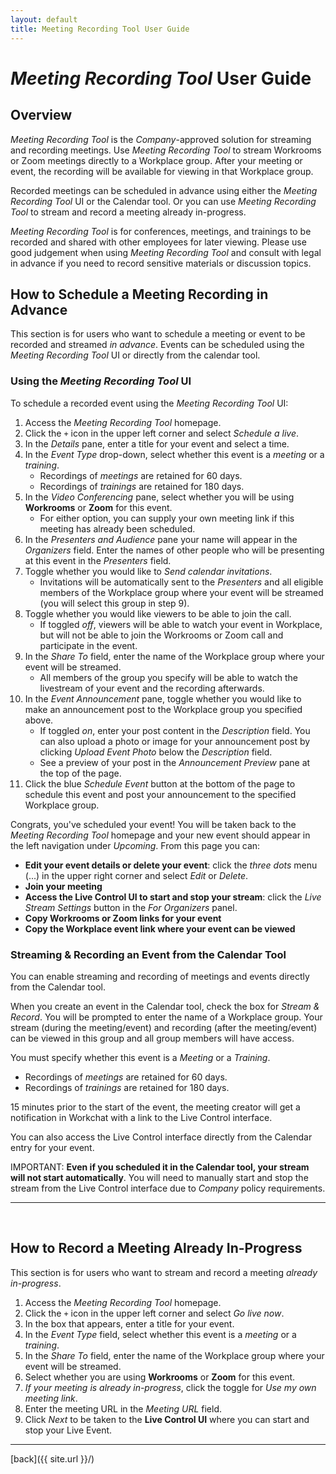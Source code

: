```yaml
---
layout: default
title: Meeting Recording Tool User Guide
---
```


# _Meeting Recording Tool_ User Guide

## Overview

_Meeting Recording Tool_ is the _Company_-approved solution for streaming and recording meetings. Use _Meeting Recording Tool_ to stream Workrooms or Zoom meetings directly to a Workplace group. After your meeting or event, the recording will be available for viewing in that Workplace group.

Recorded meetings can be scheduled in advance using either the _Meeting Recording Tool_ UI or the Calendar tool. Or you can use _Meeting Recording Tool_ to stream and record a meeting already in-progress.

_Meeting Recording Tool_ is for conferences, meetings, and trainings to be recorded and shared with other employees for later viewing. Please use good judgement when using _Meeting Recording Tool_ and consult with legal in advance if you need to record sensitive materials or discussion topics.

## How to Schedule a Meeting Recording in Advance

This section is for users who want to schedule a meeting or event to be recorded and streamed _in advance_. Events can be scheduled using the _Meeting Recording Tool_ UI or directly from the calendar tool.

### Using the _Meeting Recording Tool_ UI

To schedule a recorded event using the _Meeting Recording Tool_ UI:

1. Access the _Meeting Recording Tool_ homepage.
1. Click the ```+``` icon in the upper left corner and select _Schedule a live_.
1. In the _Details_ pane, enter a title for your event and select a time.
1. In the _Event Type_ drop-down, select whether this event is a _meeting_ or a _training_.
    * Recordings of _meetings_ are retained for 60 days.
    * Recordings of _trainings_ are retained for 180 days.
1. In the _Video Conferencing_ pane, select whether you will be using **Workrooms** or **Zoom** for this event.
   * For either option, you can supply your own meeting link if this meeting has already been scheduled.
1. In the _Presenters and Audience_ pane your name will appear in the _Organizers_ field. Enter the names of other people who will be presenting at this event in the _Presenters_ field.
1. Toggle whether you would like to _Send calendar invitations_.
    * Invitations will be automatically sent to the _Presenters_ and all eligible members of the Workplace group where your event will be streamed (you will select this group in step 9).
1. Toggle whether you would like viewers to be able to join the call.
    * If toggled _off_, viewers will be able to watch your event in Workplace, but will not be able to join the Workrooms or Zoom call and participate in the event.
1. In the _Share To_ field, enter the name of the Workplace group where your event will be streamed.
    * All members of the group you specify will be able to watch the livestream of your event and the recording afterwards.
1. In the _Event Announcement_ pane, toggle whether you would like to make an announcement post to the Workplace group you specified above.
    * If toggled _on_, enter your post content in the _Description_ field. You can also upload a photo or image for your announcement post by clicking _Upload Event Photo_ below the _Description_ field.
    * See a preview of your post in the _Announcement Preview_ pane at the top of the page.
1. Click the blue _Schedule Event_ button at the bottom of the page to schedule this event and post your announcement to the specified Workplace group.

Congrats, you've scheduled your event! You will be taken back to the _Meeting Recording Tool_ homepage and your new event should appear in the left navigation under _Upcoming_. From this page you can:
* **Edit your event details or delete your event**: click the _three dots_ menu (...) in the upper right corner and select _Edit_ or _Delete_.
* **Join your meeting**
* **Access the Live Control UI to start and stop your stream**: click the _Live Stream Settings_ button in the _For Organizers_ panel.
* **Copy Workrooms or Zoom links for your event**
* **Copy the Workplace event link where your event can be viewed**

### Streaming & Recording an Event from the Calendar Tool

You can enable streaming and recording of meetings and events directly from the Calendar tool.

When you create an event in the Calendar tool, check the box for _Stream & Record_. You will be prompted to enter the name of a Workplace group. Your stream (during the meeting/event) and recording (after the meeting/event) can be viewed in this group and all group members will have access.

You must specify whether this event is a _Meeting_ or a _Training_.
* Recordings of _meetings_ are retained for 60 days.
* Recordings of _trainings_ are retained for 180 days.

15 minutes prior to the start of the event, the meeting creator will get a notification in Workchat with a link to the Live Control interface.

You can also access the Live Control interface directly from the Calendar entry for your event.

IMPORTANT: **Even if you scheduled it in the Calendar tool, your stream will not start automatically**. You will need to manually start and stop the stream from the Live Control interface due to _Company_ policy requirements.

---
<br>

## How to Record a Meeting Already In-Progress

This section is for users who want to stream and record a meeting _already in-progress_.

1. Access the _Meeting Recording Tool_ homepage.
1. Click the ```+``` icon in the upper left corner and select _Go live now_.
1. In the box that appears, enter a title for your event.
1. In the _Event Type_ field, select whether this event is a _meeting_ or a _training_.
1. In the _Share To_ field, enter the name of the Workplace group where your event will be streamed.
1. Select whether you are using **Workrooms** or **Zoom** for this event.
1. _If your meeting is already in-progress_, click the toggle for _Use my own meeting link_.
1. Enter the meeting URL in the _Meeting URL_ field.
1. Click _Next_ to be taken to the **Live Control UI** where you can start and stop your Live Event.

---

[back]({{ site.url }}/)

